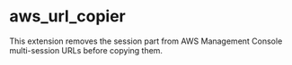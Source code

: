 # aws_url_copier
This extension removes the session part from AWS Management Console multi-session URLs before copying them.
